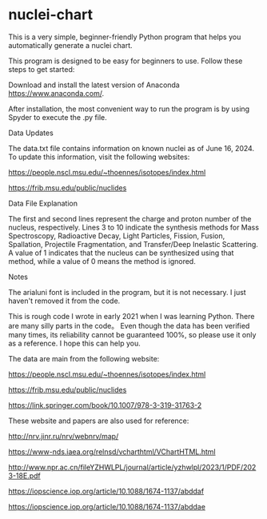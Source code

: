 # nuclei-chart

This is a very simple, beginner-friendly Python program that helps you automatically generate a nuclei chart.

This program is designed to be easy for beginners to use. Follow these steps to get started:

Download and install the latest version of Anaconda https://www.anaconda.com/.

After installation, the most convenient way to run the program is by using Spyder to execute the .py file.

Data Updates

The data.txt file contains information on known nuclei as of June 16, 2024. To update this information, visit the following websites:

https://people.nscl.msu.edu/~thoennes/isotopes/index.html 

https://frib.msu.edu/public/nuclides

Data File Explanation

The first and second lines represent the charge and proton number of the nucleus, respectively.
Lines 3 to 10 indicate the synthesis methods for Mass Spectroscopy, Radioactive Decay, Light Particles, Fission, Fusion, Spallation, Projectile Fragmentation, and Transfer/Deep Inelastic Scattering. A value of 1 indicates that the nucleus can be synthesized using that method, while a value of 0 means the method is ignored.

Notes

The arialuni font is included in the program, but it is not necessary. I just haven't removed it from the code.

This is rough code I wrote in early 2021 when I was learning Python. There are many silly parts in the code。 Even though the data has been verified many times, its reliability cannot be guaranteed 100%, so please use it only as a reference. I hope this can help you.

The data are main from the following website:

https://people.nscl.msu.edu/~thoennes/isotopes/index.html 

https://frib.msu.edu/public/nuclides

https://link.springer.com/book/10.1007/978-3-319-31763-2

These website and papers are also used for reference:

http://nrv.jinr.ru/nrv/webnrv/map/

https://www-nds.iaea.org/relnsd/vcharthtml/VChartHTML.html

http://www.npr.ac.cn/fileYZHWLPL/journal/article/yzhwlpl/2023/1/PDF/2023-18E.pdf

https://iopscience.iop.org/article/10.1088/1674-1137/abddaf

https://iopscience.iop.org/article/10.1088/1674-1137/abddae

